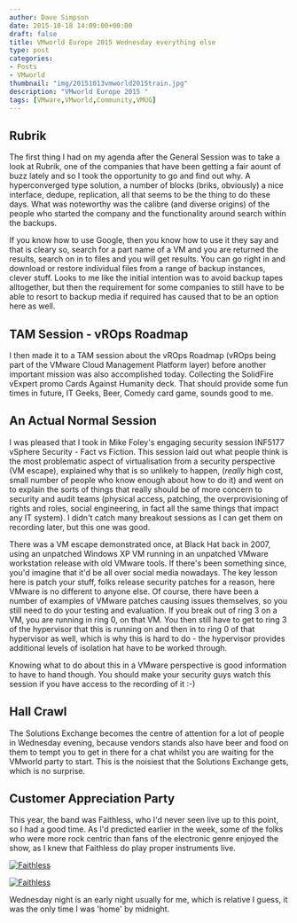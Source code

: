 ```yaml
---
author: Dave Simpson
date: 2015-10-18 14:09:00+00:00
draft: false
title: VMworld Europe 2015 Wednesday everything else
type: post
categories:
- Posts
- VMworld
thumbnail: "img/20151013vmworld2015train.jpg"
description: "VMworld Europe 2015 "
tags: [VMware,VMworld,Community,VMUG]
---
```


## Rubrik
The first thing I had on my agenda after the General Session was to take a look at Rubrik, one of the companies that have been getting a fair aount of buzz lately and so I took the opportunity to go and find out why. A hyperconverged type solution, a number of blocks (briks, obviously) a nice interface, dedupe, replication, all that seems to be the thing to do these days. What was noteworthy was the calibre (and diverse origins) of the people who started the company and the functionality around search within the backups.  

If you know how to use Google, then you know how to use it they say and that is cleary so, search for a part name of a VM and you are returned the results, search on in to files and you will get results. You can go right in and download or restore individual files from a range of backup instances, clever stuff. Looks to me like the initial intention was to avoid backup tapes alltogether, but then the requirement for some companies to still have to be able to resort to backup media if required has caused that to be an option here as well.

## TAM Session - vROps Roadmap
I then made it to a TAM session about the vROps Roadmap (vROps being part of the VMware Cloud Management Platform layer) before another important mission was also accomplished today. Collecting the SolidFire vExpert promo Cards Against Humanity deck. That should provide some fun times in future, IT Geeks, Beer, Comedy card game, sounds good to me.  
  
## An Actual Normal Session
I was pleased that I took in Mike Foley's engaging security session INF5177 vSphere Security - Fact vs Fiction. This session laid out what people think is the most problematic aspect of virtualisation from a security perspective (VM escape), explained why that is so unlikely to happen, (_really_ high cost, small number of people who know enough about how to do it) and went on to explain the sorts of things that really should be of more concern to security and audit teams (physical access, patching, the overprovisioning of rights and roles, social engineering, in fact all the same things that impact any IT system). I didn't catch many breakout sessions as I can get them on recording later, but this one was good.  
  
There was a VM escape demonstrated once, at Black Hat back in 2007, using an unpatched Windows XP VM running in an unpatched VMware workstation release with old VMware tools. If there's been something since, you'd imagine that it'd be all over social media nowadays. The key lesson here is patch your stuff, folks release security patches for a reason, here VMware is no different to anyone else. Of course, there have been a number of examples of VMware patches causing issues themselves, so you still need to do your testing and evaluation. If you break out of ring 3 on a VM, you are running in ring 0, on that VM. You then still have to get to ring 3 of the hypervisor that this is running on and then in to ring 0 of that hypervisor as well, which is why this is hard to do - the hypervisor provides additional levels of isolation hat have to be worked through.  
  
Knowing what to do about this in a VMware perspective is good information to have to hand though. You should make your security guys watch this session if you have access to the recording of it :-)  

## Hall Crawl  
The Solutions Exchange becomes the centre of attention for a lot of people in Wednesday evening, because vendors stands also have beer and food on them to tempt you to get in there for a chat whilst you are waiting for the VMworld party to start. This is the noisiest that the Solutions Exchange gets, which is no surprise.  

## Customer Appreciation Party  
This year, the band was Faithless, who I'd never seen live up to this point, so I had a good time. As I'd predicted earlier in the week, some of the folks who were more rock centric than fans of the electronic genre enjoyed the show, as I knew that Faithless do play proper instruments live.  

[![Faithless](/img/20151018faithless1.jpg)](/img/20151018faithless1.jpg)

[![Faithless](/img/20151018faithless2.jpg)](/img/20151018faithless2.jpg)
 
Wednesday night is an early night usually for me, which is relative I guess, it was the only time I was 'home' by midnight.
